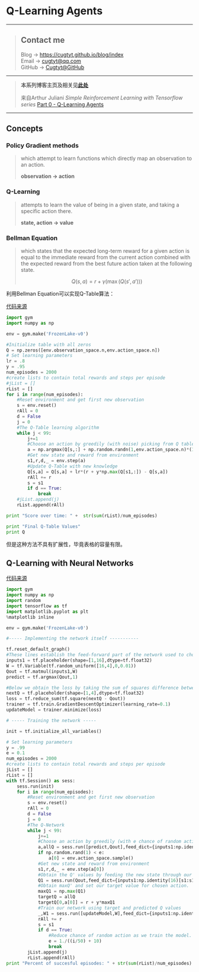 # Q-Learning Agents

---
> ## Contact me
> Blog -> <https://cugtyt.github.io/blog/index>  
> Email -> <cugtyt@qq.com>  
> GitHub -> [Cugtyt@GitHub](https://github.com/Cugtyt)

---

> **本系列博客主页及相关见**[**此处**](https://cugtyt.github.io/blog/rl-notes/index)  
>
> 来自Arthur Juliani *Simple Reinforcement Learning with Tensorflow series* [Part 0 - Q-Learning Agents](https://medium.com/emergent-future/simple-reinforcement-learning-with-tensorflow-part-0-q-learning-with-tables-and-neural-networks-d195264329d0)

---

<head>
    <script src="https://cdn.mathjax.org/mathjax/latest/MathJax.js?config=TeX-AMS-MML_HTMLorMML" type="text/javascript"></script>
    <script type="text/x-mathjax-config">
        MathJax.Hub.Config({
            tex2jax: {
            skipTags: ['script', 'noscript', 'style', 'textarea', 'pre'],
            inlineMath: [['$','$']]
            }
        });
    </script>
</head>

## Concepts

### Policy Gradient methods

> which attempt to learn functions which directly map an observation to an action.
>
> **observation -> action**

### Q-Learning

> attempts to learn the value of being in a given state, and taking a specific action there.
>
> **state, action -> value**

### Bellman Equation

> which states that the expected long-term reward for a given action is equal to the immediate reward from the current action combined with the expected reward from the best future action taken at the following state.
>
> $$ Q(s, a) = r + \gamma (\max (Q(s', a'))) $$

利用Bellman Equation可以实现Q-Table算法：

[代码来源](https://gist.github.com/awjuliani/9024166ca08c489a60994e529484f7fe#file-q-table-learning-clean-ipynb)

``` python
import gym
import numpy as np

env = gym.make('FrozenLake-v0')

#Initialize table with all zeros
Q = np.zeros([env.observation_space.n,env.action_space.n])
# Set learning parameters
lr = .8
y = .95
num_episodes = 2000
#create lists to contain total rewards and steps per episode
#jList = []
rList = []
for i in range(num_episodes):
    #Reset environment and get first new observation
    s = env.reset()
    rAll = 0
    d = False
    j = 0
    #The Q-Table learning algorithm
    while j < 99:
        j+=1
        #Choose an action by greedily (with noise) picking from Q table
        a = np.argmax(Q[s,:] + np.random.randn(1,env.action_space.n)*(1./(i+1)))
        #Get new state and reward from environment
        s1,r,d,_ = env.step(a)
        #Update Q-Table with new knowledge
        Q[s,a] = Q[s,a] + lr*(r + y*np.max(Q[s1,:]) - Q[s,a])
        rAll += r
        s = s1
        if d == True:
            break
    #jList.append(j)
    rList.append(rAll)

print "Score over time: " +  str(sum(rList)/num_episodes)

print "Final Q-Table Values"
print Q

```

但是这种方法不具有扩展性，毕竟表格的容量有限。

## Q-Learning with Neural Networks

[代码来源](https://gist.github.com/awjuliani/4d69edad4d0ed9a5884f3cdcf0ea0874#file-q-net-learning-clean-ipynb)

``` python
import gym
import numpy as np
import random
import tensorflow as tf
import matplotlib.pyplot as plt
%matplotlib inline

env = gym.make('FrozenLake-v0')

#----- Implementing the network itself -----------

tf.reset_default_graph()
#These lines establish the feed-forward part of the network used to choose actions
inputs1 = tf.placeholder(shape=[1,16],dtype=tf.float32)
W = tf.Variable(tf.random_uniform([16,4],0,0.01))
Qout = tf.matmul(inputs1,W)
predict = tf.argmax(Qout,1)

#Below we obtain the loss by taking the sum of squares difference between the target and prediction Q values.
nextQ = tf.placeholder(shape=[1,4],dtype=tf.float32)
loss = tf.reduce_sum(tf.square(nextQ - Qout))
trainer = tf.train.GradientDescentOptimizer(learning_rate=0.1)
updateModel = trainer.minimize(loss)

# ----- Training the network -----

init = tf.initialize_all_variables()

# Set learning parameters
y = .99
e = 0.1
num_episodes = 2000
#create lists to contain total rewards and steps per episode
jList = []
rList = []
with tf.Session() as sess:
    sess.run(init)
    for i in range(num_episodes):
        #Reset environment and get first new observation
        s = env.reset()
        rAll = 0
        d = False
        j = 0
        #The Q-Network
        while j < 99:
            j+=1
            #Choose an action by greedily (with e chance of random action) from the Q-network
            a,allQ = sess.run([predict,Qout],feed_dict={inputs1:np.identity(16)[s:s+1]})
            if np.random.rand(1) < e:
                a[0] = env.action_space.sample()
            #Get new state and reward from environment
            s1,r,d,_ = env.step(a[0])
            #Obtain the Q' values by feeding the new state through our network
            Q1 = sess.run(Qout,feed_dict={inputs1:np.identity(16)[s1:s1+1]})
            #Obtain maxQ' and set our target value for chosen action.
            maxQ1 = np.max(Q1)
            targetQ = allQ
            targetQ[0,a[0]] = r + y*maxQ1
            #Train our network using target and predicted Q values
            _,W1 = sess.run([updateModel,W],feed_dict={inputs1:np.identity(16)[s:s+1],nextQ:targetQ})
            rAll += r
            s = s1
            if d == True:
                #Reduce chance of random action as we train the model.
                e = 1./((i/50) + 10)
                break
        jList.append(j)
        rList.append(rAll)
print "Percent of succesful episodes: " + str(sum(rList)/num_episodes) + "%"
```
